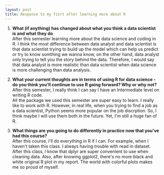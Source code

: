 ```yaml
---
layout: post
title: Response to my fisrt after learning more about R
---
```


1. **What (if anything) has changed about what you think a data scientist is and what they do**\
   After this semester learning more about the data science and coding in R. I think the most difference between data analyst and data scientist is that
   data scientist trying to build up the model which can help us predict or try to know somthing we wanna know, on the other hand, data analyst only trying to 
   tell you the story behind the data. Therefore, I would say that data analyst is more realistic than data scientist when data science is more challenging than data analysis.
   
2. **What your current thoughts are in terms of using R for data science - do you think you'll continue to use R going forward?  Why or why not?**\
  After this semester, I really think I can say I have an Intermediate level on writing R code.\
  All the package we used this semester are super easy to learn.
  I really like to work with R. However, in real life, when you trying to find a job as a data scientist, Python seems more popular on the job discrption.
  So, I think maybe I will use them both in the future.
  Yet, I'm still a huge fan of R.
  
3. **What things are you going to do differently in practice now that you've had this course?**\
    After this course, I'll do everything in R if I can. For example, when I haven't taken this class. I always having trouble with read in dataset. After this class, I know that
    dplyr are super convenient to use when cleaning data. Also, after knowing ggplot2, there's no more black and white original R plot in my report. The world with colorful plots
    makes me so proud of myself.

